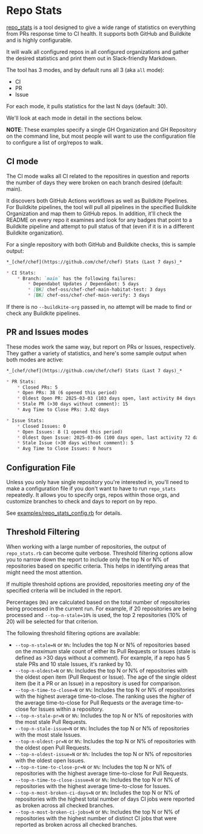 # Repo Stats

[repo_stats](../bin/repo_stats.rb) is a tool designed to give a wide range of
statistics on everything from PRs response time to CI health. It supports both
GitHub and Buildkite and is highly configurable.

It will walk all configured repos in all configured organizations and gather
the desired statistics and print them out in Slack-friendly Markdown.

The tool has 3 modes, and by default runs all 3 (aka `all` mode):

* CI
* PR
* Issue

For each mode, it pulls statistics for the last N days (default: 30).

We'll look at each mode in detail in the sections below.

**NOTE**: These examples specify a single GH Organization and GH Repository on
the command line, but most people will want to use the configuration file to
configure a list of org/repos to walk.

## CI mode

The CI mode walks all CI related to the repositires in question and reports
the number of days they were broken on each branch desired (default: main).

It discovers both GitHub Actions workflows as well as Buildkite Pipelines.  For
Buildkite pipelines, the tool will pull all pipelines in the specified
Buildkite Organization and map them to GitHub repos. In addition, it'll check
the README on every repo it examines and look for any badges that point to a
Buildkite pipeline and attempt to pull status of that (even if it is in a
different Buildkite organization).

For a single repository with both GitHub and Buildkite checks, this is
sample output:

```markdown
*_[chef/chef](https://github.com/chef/chef) Stats (Last 7 days)_*

* CI Stats:
    * Branch: `main` has the following failures:
        * Dependabot Updates / Dependabot: 5 days
        * [BK] chef-oss/chef-chef-main-habitat-test: 3 days
        * [BK] chef-oss/chef-chef-main-verify: 3 days
```

If there is no `--buildkite-org` passed in, no attempt will be made to find
or check any Buildkite pipelines.

## PR and Issues modes

These modes work the same way, but report on PRs or Issues, respectively.
They gather a variety of statistics, and here's some sample output when
both modes are active:

```markdown
*_[chef/chef](https://github.com/chef/chef) Stats (Last 7 days)_*

* PR Stats:
    * Closed PRs: 5
    * Open PRs: 38 (6 opened this period)
    * Oldest Open PR: 2025-03-03 (103 days open, last activity 84 days ago)
    * Stale PR (>30 days without comment): 15
    * Avg Time to Close PRs: 3.02 days

* Issue Stats:
    * Closed Issues: 0
    * Open Issues: 8 (1 opened this period)
    * Oldest Open Issue: 2025-03-06 (100 days open, last activity 72 days ago)
    * Stale Issue (>30 days without comment): 5
    * Avg Time to Close Issues: 0 hours
```

## Configuration File

Unless you only have single repository you're interested in, you'll need to
make a configuration file if you don't want to have to run `repo_stats`
repeatedly. It allows you to specify orgs, repos within those orgs, and
customize branches to check and days to report on by repo.

See [examples/repo_stats_config.rb](../examples/repo_stats_config.rb) for details.

## Threshold Filtering

When working with a large number of repositories, the output of `repo_stats.rb`
can become quite verbose. Threshold filtering options allow you to narrow down
the report to include only the top N or N% of repositories based on specific
criteria. This helps in identifying areas that might need the most attention.

If multiple threshold options are provided, repositories meeting *any* of the
specified criteria will be included in the report.

Percentages (`N%`) are calculated based on the total number of repositories
being processed in the current run. For example, if 20 repositories are being
processed and `--top-n-stale=10%` is used, the top 2 repositories (10% of 20)
will be selected for that criterion.

The following threshold filtering options are available:

* `--top-n-stale=N` or `N%`: Includes the top N or N% of repositories based
  on the *maximum* stale count of either its Pull Requests or Issues (stale
  is defined as >30 days without a comment). For example, if a repo has 5
  stale PRs and 10 stale Issues, it's ranked by 10.
* `--top-n-oldest=N` or `N%`: Includes the top N or N% of repositories with
  the oldest open item (Pull Request or Issue). The age of the single oldest
  item (be it a PR or an Issue) in a repository is used for comparison.
* `--top-n-time-to-close=N` or `N%`: Includes the top N or N% of repositories
  with the highest average time-to-close. The ranking uses the *higher* of
  the average time-to-close for Pull Requests or the average time-to-close
  for Issues within a repository.
* `--top-n-stale-pr=N` or `N%`: Includes the top N or N% of repositories with
  the most stale Pull Requests.
* `--top-n-stale-issue=N` or `N%`: Includes the top N or N% of repositories
  with the most stale Issues.
* `--top-n-oldest-pr=N` or `N%`: Includes the top N or N% of repositories
  with the oldest open Pull Requests.
* `--top-n-oldest-issue=N` or `N%`: Includes the top N or N% of repositories
  with the oldest open Issues.
* `--top-n-time-to-close-pr=N` or `N%`: Includes the top N or N% of
  repositories with the highest average time-to-close for Pull Requests.
* `--top-n-time-to-close-issue=N` or `N%`: Includes the top N or N% of
  repositories with the highest average time-to-close for Issues.
* `--top-n-most-broken-ci-days=N` or `N%`: Includes the top N or N% of
  repositories with the highest total number of days CI jobs were reported as
  broken across all checked branches.
* `--top-n-most-broken-ci-jobs=N` or `N%`: Includes the top N or N% of
  repositories with the highest number of distinct CI jobs that were reported
  as broken across all checked branches.

